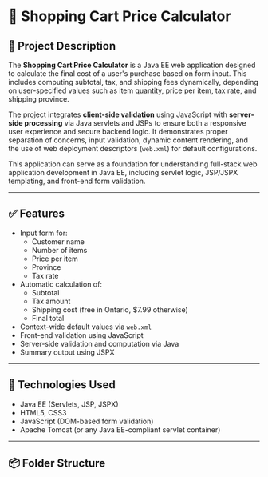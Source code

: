 # 🛒 Shopping Cart Price Calculator

## 📖 Project Description

The **Shopping Cart Price Calculator** is a Java EE web application designed to calculate the final cost of a user's purchase based on form input. This includes computing subtotal, tax, and shipping fees dynamically, depending on user-specified values such as item quantity, price per item, tax rate, and shipping province.

The project integrates **client-side validation** using JavaScript with **server-side processing** via Java servlets and JSPs to ensure both a responsive user experience and secure backend logic. It demonstrates proper separation of concerns, input validation, dynamic content rendering, and the use of web deployment descriptors (`web.xml`) for default configurations.

This application can serve as a foundation for understanding full-stack web application development in Java EE, including servlet logic, JSP/JSPX templating, and front-end form validation.

---

## ✅ Features

- Input form for:
  - Customer name
  - Number of items
  - Price per item
  - Province
  - Tax rate
- Automatic calculation of:
  - Subtotal
  - Tax amount
  - Shipping cost (free in Ontario, $7.99 otherwise)
  - Final total
- Context-wide default values via `web.xml`
- Front-end validation using JavaScript
- Server-side validation and computation via Java
- Summary output using JSPX

---

## 🧰 Technologies Used

- Java EE (Servlets, JSP, JSPX)
- HTML5, CSS3
- JavaScript (DOM-based form validation)
- Apache Tomcat (or any Java EE-compliant servlet container)

---

## 📦 Folder Structure

